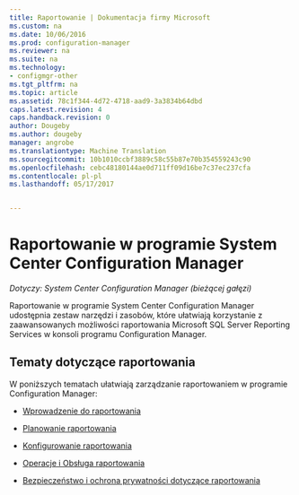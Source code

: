 ```yaml
---
title: Raportowanie | Dokumentacja firmy Microsoft
ms.custom: na
ms.date: 10/06/2016
ms.prod: configuration-manager
ms.reviewer: na
ms.suite: na
ms.technology:
- configmgr-other
ms.tgt_pltfrm: na
ms.topic: article
ms.assetid: 78c1f344-4d72-4718-aad9-3a3834b64dbd
caps.latest.revision: 4
caps.handback.revision: 0
author: Dougeby
ms.author: dougeby
manager: angrobe
ms.translationtype: Machine Translation
ms.sourcegitcommit: 10b1010ccbf3889c58c55b87e70b354559243c90
ms.openlocfilehash: cebc48180144ae0d711ff09d16be7c37ec237cfa
ms.contentlocale: pl-pl
ms.lasthandoff: 05/17/2017


---
```

# <a name="reporting-in-system-center-configuration-manager"></a>Raportowanie w programie System Center Configuration Manager

*Dotyczy: System Center Configuration Manager (bieżącej gałęzi)*

Raportowanie w programie System Center Configuration Manager udostępnia zestaw narzędzi i zasobów, które ułatwiają korzystanie z zaawansowanych możliwości raportowania Microsoft SQL Server Reporting Services w konsoli programu Configuration Manager.  

## <a name="reporting-topics"></a>Tematy dotyczące raportowania  
 W poniższych tematach ułatwiają zarządzanie raportowaniem w programie Configuration Manager:  

-   [Wprowadzenie do raportowania](introduction-to-reporting.md)  

-   [Planowanie raportowania](planning-for-reporting.md)  

-   [Konfigurowanie raportowania](configuring-reporting.md)  

-   [Operacje i Obsługa raportowania](operations-and-maintenance-for-reporting.md)  

-   [Bezpieczeństwo i ochrona prywatności dotyczące raportowania](security-and-privacy-for-reporting.md)  

